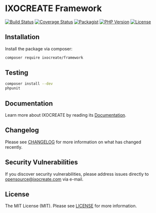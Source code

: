 # IXOCREATE Framework

[![Build Status](https://travis-ci.com/ixocreate/framework.svg?branch=master)](https://travis-ci.com/ixocreate/framework)
[![Coverage Status](https://coveralls.io/repos/github/ixocreate/framework/badge.svg?branch=develop)](https://coveralls.io/github/ixocreate/framework?branch=develop)
[![Packagist](https://img.shields.io/packagist/v/ixocreate/framework.svg)](https://packagist.org/packages/ixocreate/framework)
[![PHP Version](https://img.shields.io/packagist/php-v/ixocreate/framework.svg)](https://packagist.org/packages/ixocreate/framework)
[![License](https://img.shields.io/github/license/ixocreate/framework.svg)](LICENSE)

## Installation

Install the package via composer:

```sh
composer require ixocreate/framework
```

## Testing

```sh
composer install --dev
phpunit
```

## Documentation

Learn more about IXOCREATE by reading its [Documentation](https://ixocreate.github.io/).

## Changelog

Please see [CHANGELOG](CHANGELOG.md) for more information on what has changed recently.

## Security Vulnerabilities

If you discover security vulnerabilities, please address issues directly to opensource@ixocreate.com via e-mail.

## License

The MIT License (MIT). Please see [LICENSE](LICENSE) for more information.
